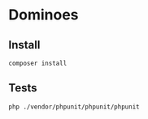 # Dominoes

## Install

```shell
composer install
```

## Tests

```shell
php ./vendor/phpunit/phpunit/phpunit
```
